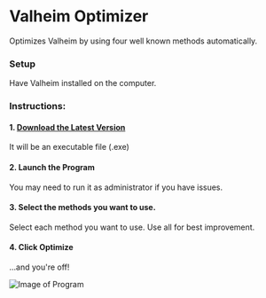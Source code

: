 # Valheim Optimizer
Optimizes Valheim by using four well known methods automatically.

### Setup
Have Valheim installed on the computer.

### Instructions:

#### 1. [Download the Latest Version](https://github.com/O11Software/Valheim-Optimizer/releases)

It will be an executable file (.exe)

#### 2. Launch the Program

You may need to run it as administrator if you have issues.

#### 3. Select the methods you want to use.

Select each method you want to use. Use all for best improvement.

#### 4. Click Optimize

...and you're off!

![Image of Program](https://segergren.dev/projects/Valheim/valheim.PNG)
